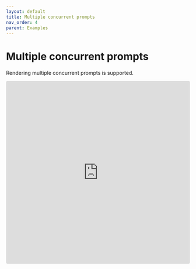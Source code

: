 ```yaml
---
layout: default
title: Multiple concurrent prompts
nav_order: 4
parent: Examples
---
```


# Multiple concurrent prompts

Rendering multiple concurrent prompts is supported.

<iframe src="https://codesandbox.io/embed/useprompt-concurrent-6ehmo?autoresize=1&fontsize=14&hidenavigation=1&theme=light&view=editor&module=/src/App.js,/src/Prompt.js,/src/styles.css"
  style="width:100%; height:500px; border:0; border-radius: 4px; overflow:hidden;"
  title="usePrompt concurrent"
  allow="accelerometer; ambient-light-sensor; camera; encrypted-media; geolocation; gyroscope; hid; microphone; midi; payment; usb; vr; xr-spatial-tracking"
  sandbox="allow-forms allow-modals allow-popups allow-presentation allow-same-origin allow-scripts"
></iframe>
